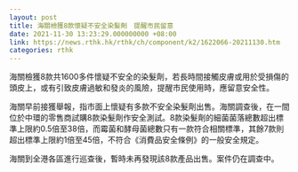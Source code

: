 ```yaml
---
layout: post
title: 海關檢獲8款懷疑不安全染髮劑　提醒市民留意
date: 2021-11-30 13:23:29.000000000 +08:00
link: https://news.rthk.hk/rthk/ch/component/k2/1622066-20211130.htm
categories: rthk
---
```


海關檢獲8款共1600多件懷疑不安全的染髮劑，若長時間接觸皮膚或用於受損傷的頭皮上，或有引致皮膚過敏和發炎的風險，提醒市民使用時，應留意安全性。

海關早前接獲舉報，指市面上懷疑有多款不安全染髮劑出售。海關調查後，在一間位於中環的零售商試購8款染髮劑作安全測試。8款染髮劑的細菌菌落總數超出標準上限約0.5倍至38倍，而霉菌和酵母菌總數只有一款符合相關標準，其餘7款則超出標準上限約1倍至45倍，不符合《消費品安全條例》的一般安全規定。

海關到全港各區進行巡查後，暫時未再發現該8款產品出售。案件仍在調查中。
